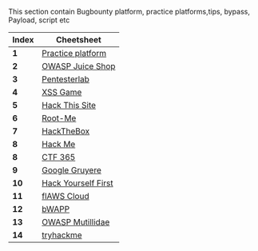 This section contain Bugbounty platform, practice platforms,tips, bypass, Payload, script etc

Index | Cheetsheet
--- | ---
**1** | [Practice platform ](/Bugbountycheatsheet/bugbountyplatfoms.md)
**2** | [OWASP Juice Shop](http://juice-shop.herokuapp.com/)
**3** | [Pentesterlab](https://pentesterlab.com/)
**4** | [XSS Game](https://xss-game.appspot.com/)
**5** | [Hack This Site](https://www.hackthissite.org)
**6** | [Root-Me](https://www.root-me.org)
**7** | [HackTheBox](https://www.hackthebox.eu)
**8** | [Hack Me](https://hack.me) 
**8** | [CTF 365](https://ctf365.com)
**9** | [Google Gruyere](https://google-gruyere.appspot.com/)
**10** | [Hack Yourself First](http://hackyourselffirst.troyhunt.com/)
**11** | [flAWS Cloud](http://flaws.cloud/)
**12** | [bWAPP](http://www.itsecgames.com/)
**13** | [OWASP Mutillidae](https://www.owasp.org/index.php/OWASP_Mutillidae_2_Project)
**14** | [tryhackme](https://tryhackme.com/)
